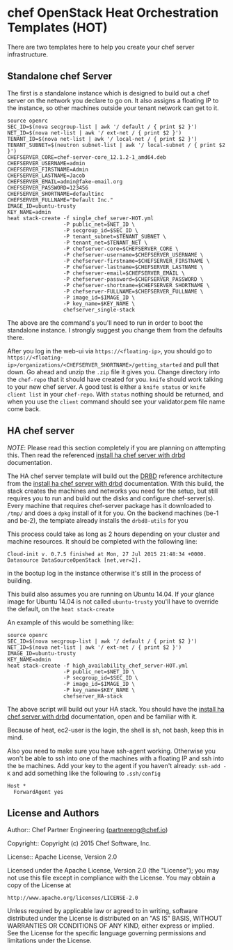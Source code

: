 # chef OpenStack Heat Orchestration Templates (HOT)

There are two templates here to help you create your chef server infrastructure.

## Standalone chef Server

The first is a standalone instance which is designed to build out a chef server
on the network you declare to go on. It also assigns a floating IP to the instance,
so other machines outside your tenant network can get to it.

```
source openrc
SEC_ID=$(nova secgroup-list | awk '/ default / { print $2 }')
NET_ID=$(nova net-list | awk '/ ext-net / { print $2 }')
TENANT_ID=$(nova net-list | awk '/ local-net / { print $2 }')
TENANT_SUBNET=$(neutron subnet-list | awk '/ local-subnet / { print $2 }')
CHEFSERVER_CORE=chef-server-core_12.1.2-1_amd64.deb
CHEFSERVER_USERNAME=admin
CHEFSERVER_FIRSTNAME=Admin
CHEFSERVER_LASTNAME=Jacob
CHEFSERVER_EMAIL=admin@fake-email.org
CHEFSERVER_PASSWORD=123456
CHEFSERVER_SHORTNAME=defaultinc
CHEFSERVER_FULLNAME="Default Inc."
IMAGE_ID=ubuntu-trusty
KEY_NAME=admin
heat stack-create -f single_chef_server-HOT.yml
                  -P public_net=$NET_ID \
                  -P secgroup_id=$SEC_ID \
                  -P tenant_subnet=$TENANT_SUBNET \
                  -P tenant_net=$TENANT_NET \
                  -P chefserver-core=$CHEFSERVER_CORE \
                  -P chefserver-username=$CHEFSERVER_USERNAME \
                  -P chefserver-firstname=$CHEFSERVER_FIRSTNAME \
                  -P chefserver-lastname=$CHEFSERVER_LASTNAME \
                  -P chefserver-email=$CHEFSERVER_EMAIL \
                  -P chefserver-password=$CHEFSERVER_PASSWORD \
                  -P chefserver-shortname=$CHEFSERVER_SHORTNAME \
                  -P chefserver-FULLNAME=$CHEFSERVER_FULLNAME \
                  -P image_id=$IMAGE_ID \
                  -P key_name=$KEY_NAME \
                  chefserver_single-stack
```

The above are the command's you'll need to run in order to boot the standalone instance. I strongly suggest
you change them from the defaults there.

After you log in the web-ui via `https://<floating-ip>`, you should go to `https://<floating-ip>/organizations/<CHEFSERVER_SHORTNAME>/getting_started`
and pull that down. Go ahead and unzip the `.zip` file it gives you. Change directory into the `chef-repo` that it should have created for you.
`knife` should work talking to your new chef server. A good test is either a `knife status` or `knife client list` in your `chef-repo`. With `status`
nothing should be returned, and when you use the `client` command should see your validator.pem file name come back.

## HA chef server

*NOTE*: Please read this section completely if you are planning on attempting this. Then read the referenced
[install ha chef server with drbd](http://docs.chef.io/install_server_ha_drbd.html) documentation.

The HA chef server template will build out the  [DRBD](http://drbd.linbit.com/) reference architecture from the
[install ha chef server with drbd](http://docs.chef.io/install_server_ha_drbd.html) documentation.
With this build, the stack creates the machines and networks you need for the setup,
but still requires you to run and build out the disks and configure chef-server(s). Every machine that requires chef-server package
has it downloaded to `/tmp/` and does a `dpkg` install of it for you. On the backend machines (be-1 and be-2), the template already
installs the `drbd8-utils` for you

This process could take as long as 2 hours depending on your cluster and machine resources. It should be completed with the following line:

```
Cloud-init v. 0.7.5 finished at Mon, 27 Jul 2015 21:48:34 +0000. Datasource DataSourceOpenStack [net,ver=2].
```

in the bootup log in the instance otherwise it's still in the process of building.

This build also assumes you are running on Ubuntu 14.04. If your glance image for Ubuntu 14.04 is not
called `ubuntu-trusty` you'll have to override the default, on the `heat stack-create`

An example of this would be something like:

```
source openrc
SEC_ID=$(nova secgroup-list | awk '/ default / { print $2 }')
NET_ID=$(nova net-list | awk '/ ext-net / { print $2 }')
IMAGE_ID=ubuntu-trusty
KEY_NAME=admin
heat stack-create -f high_availability_chef_server-HOT.yml
                  -P public_net=$NET_ID \
                  -P secgroup_id=$SEC_ID \
                  -P image_id=$IMAGE_ID \
                  -P key_name=$KEY_NAME \
                  chefserver_HA-stack
```

The above script will build out your HA stack. You should have the
[install ha chef server with drbd](http://docs.chef.io/install_server_ha_drbd.html) documentation, open and be familiar with it.

Because of heat, ec2-user is the login, the shell is sh, not bash, keep this in mind.

Also you need to make sure you have ssh-agent working. Otherwise you won't be able to ssh into one of the
machines with a floating IP and ssh into the `be` machines. Add your key to the agent if you haven't
already: `ssh-add -K` and add something like the following to `.ssh/config`

```
Host *
  ForwardAgent yes
```

## License and Authors

Author:: Chef Partner Engineering (<partnereng@chef.io>)

Copyright:: Copyright (c) 2015 Chef Software, Inc.

License:: Apache License, Version 2.0

Licensed under the Apache License, Version 2.0 (the "License"); you may not use
this file except in compliance with the License. You may obtain a copy of the License at

```
http://www.apache.org/licenses/LICENSE-2.0
```

Unless required by applicable law or agreed to in writing, software distributed under the
License is distributed on an "AS IS" BASIS, WITHOUT WARRANTIES OR CONDITIONS OF ANY KIND,
either express or implied. See the License for the specific language governing permissions
and limitations under the License.
